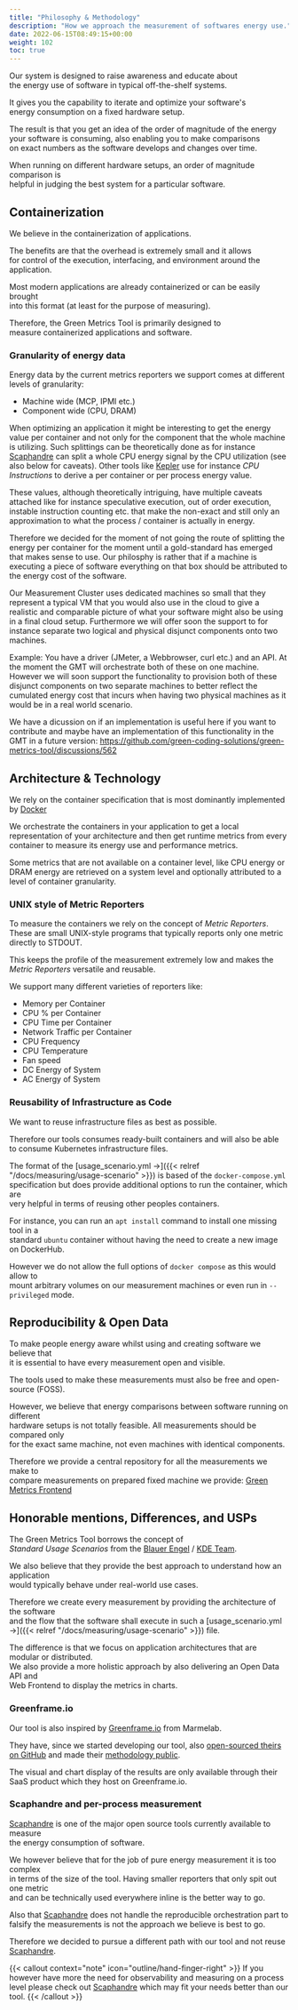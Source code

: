 ```yaml
---
title: "Philosophy & Methodology"
description: "How we approach the measurement of softwares energy use."
date: 2022-06-15T08:49:15+00:00
weight: 102
toc: true
---
```


Our system is designed to raise awareness and educate about  
the energy use of software in typical off-the-shelf systems.

It gives you the capability to iterate and optimize your software's  
energy consumption on a fixed hardware setup.

The result is that you get an idea of the order of magnitude of the energy  
your software is consuming, also enabling you to make comparisons  
on exact numbers as the software develops and changes over time.

When running on different hardware setups, an order of magnitude comparison is  
helpful in judging the best system for a particular software.

## Containerization

We believe in the containerization of applications.

The benefits are that the overhead is extremely small and it allows  
for control of the execution, interfacing, and environment around the application.

Most modern applications are already containerized or can be easily brought  
into this format (at least for the purpose of measuring).

Therefore, the Green Metrics Tool is primarily designed to  
measure containerized applications and software.

### Granularity of energy data

Energy data by the current metrics reporters we support comes at different levels of granularity:

- Machine wide (MCP, IPMI etc.)
- Component wide (CPU, DRAM)

When optimizing an application it might be interesting to get the energy value per container and not only for the component that the whole machine is utilizing.
Such splittings can be theoretically done as for instance [Scaphandre](https://github.com/hubblo-org/scaphandre)
 can split a whole CPU energy signal by the CPU utilization (see also below for caveats). Other tools like 
 [Kepler](https://github.com/sustainable-computing-io/kepler) use for instance *CPU Instructions* to derive a per container or per process energy value.

 These values, although theoretically intriguing, have multiple caveats attached like for instance speculative execution, out of order execution, instable instruction counting etc. that make the non-exact and still only an approximation to what the process / container is actually in energy.

 Therefore we decided for the moment of not going the route of splitting the energy per container for the moment until a gold-standard has emerged that makes sense to use.
 Our philosphy is rather that if a machine is executing a piece of software everything on that box should be attributed to the energy cost of the software.

 Our Measurement Cluster uses dedicated machines so small that they represent a typical VM that you would also use in the cloud to give a realistic and comparable picture of what your software might also be using in a final cloud setup. Furthermore we will offer soon the support to for instance separate two logical and physical disjunct components onto two machines.

Example: You have a driver (JMeter, a Webbrowser, curl etc.) and an API. At the moment the GMT will orchestrate both of these on one machine. However we will soon support the functionality to provision both of these disjunct components on two separate machines to better reflect the cumulated energy cost that incurs when having two physical machines as it would be in a real world scenario.

We have a dicussion on if an implementation is useful here if you want to contribute and maybe have an implementation
of this functionality in the GMT in a future version: https://github.com/green-coding-solutions/green-metrics-tool/discussions/562



## Architecture & Technology

We rely on the container specification that is most dominantly implemented by [Docker](https://www.docker.com/)

We orchestrate the containers in your application to get a local representation of your architecture
and then get runtime metrics from every container to measure its energy use and performance metrics.

Some metrics that are not available on a container level, like CPU energy or DRAM energy are
retrieved on a system level and optionally attributed to a level of container granularity.

### UNIX style of Metric Reporters

To measure the containers we rely on the concept of *Metric Reporters*.
These are small UNIX-style programs that typically reports only one metric directly to STDOUT.

This keeps the profile of the measurement extremely low and makes the *Metric Reporters* versatile and reusable.

We support many different varieties of reporters like:

- Memory per Container
- CPU % per Container
- CPU Time per Container
- Network Traffic per Container
- CPU Frequency
- CPU Temperature
- Fan speed
- DC Energy of System
- AC Energy of System

### Reusability of Infrastructure as Code

We want to reuse infrastructure files as best as possible.

Therefore our tools consumes ready-built containers and will also be able  
to consume Kubernetes infrastructure files.

The format of the [usage_scenario.yml →]({{< relref "/docs/measuring/usage-scenario" >}}) is based of the `docker-compose.yml`  
specification but does provide additional options to run the container, which are  
very helpful in terms of reusing other peoples containers.

For instance, you can run an `apt install` command to install one missing tool in a  
standard `ubuntu` container without having the need to create a new image on DockerHub.

However we do not allow the full options of `docker compose` as this would allow to  
mount arbitrary volumes on our measurement machines or even run in `--privileged` mode.

## Reproducibility & Open Data

To make people energy aware whilst using and creating software we believe that  
it is essential to have every measurement open and visible.

The tools used to make these measurements must also be free and open-source (FOSS).

However, we believe that energy comparisons between software running on different  
hardware setups is not totally feasible. All measurements should be compared only  
for the exact same machine, not even machines with identical components.

Therefore we provide a central repository for all the measurements we make to  
compare measurements on prepared fixed machine we provide: [Green Metrics Frontend](https://metrics.green-coding.io)

## Honorable mentions, Differences, and USPs

The Green Metrics Tool borrows the concept of  
*Standard Usage Scenarios* from the [Blauer Engel](https://www.blauer-engel.de/en/productworld/resources-and-energy-efficient-software-products) / [KDE Team](https://eco.kde.org).  

We also believe that they provide the best approach to understand how an application  
would typically behave under real-world use cases.

Therefore we create every measurement by providing the architecture of the software  
and the flow that the software shall execute in such a [usage_scenario.yml →]({{< relref "/docs/measuring/usage-scenario" >}}) file.

The difference is that we focus on application architectures that are modular or distributed.  
We also provide a more holistic approach by also delivering an Open Data API and  
Web Frontend to display the metrics in charts.

### Greenframe.io

Our tool is also inspired by [Greenframe.io](https://www.greenframe.io) from Marmelab.

They have, since we started developing our tool, also [open-sourced theirs on GitHub](https://marmelab.com/blog/2022/11/09/greenframe-open-source.html) and made their
[methodology public](https://github.com/marmelab/greenframe-cli/blob/main/src/model/README.md).

The visual and chart display of the results are only available through their SaaS product which they host on Greenframe.io.

### Scaphandre and per-process measurement

[Scaphandre](https://github.com/hubblo-org/scaphandre) is one of the major open source tools currently available to measure  
the energy consumption of software.

We however believe that for the job of pure energy measurement it is too complex  
in terms of the size of the tool. Having smaller reporters that only spit out one metric  
and can be technically used everywhere inline is the better way to go.

Also that [Scaphandre](https://github.com/hubblo-org/scaphandre) does not handle the reproducible orchestration part to  
falsify the measurements is not the approach we believe is best to go.

Therefore we decided to pursue a different path with our tool and not reuse [Scaphandre](https://github.com/hubblo-org/scaphandre).

{{< callout context="note" icon="outline/hand-finger-right" >}}
If you however have more the need for observability and measuring on a process level please check out <a href='https://github.com/hubblo-org/scaphandre'>Scaphandre</a> which may fit your needs better than our tool.
{{< /callout >}}

